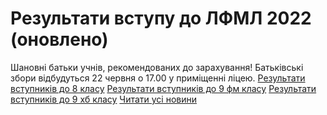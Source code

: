 
# Результати вступу до ЛФМЛ 2022 (оновлено)
Шановні батьки учнів, рекомендованих до зарахування!
Батьківські збори відбудуться 22 червня о 17.00 у приміщенні ліцею.
[Результати вступників до 8 класу](/files/результати-вступу-до-лфмл-2022-оновлено/вступ-22_8кл.pdf)
[Результати вступників до 9 фм класу](/files/результати-вступу-до-лфмл-2022-оновлено/вступ-22-9.pdf)
[Результати вступників до 9 хб класу](/files/результати-вступу-до-лфмл-2022-оновлено/вступ-22-9хб.pdf)
[Читати усі новини](/news)
       